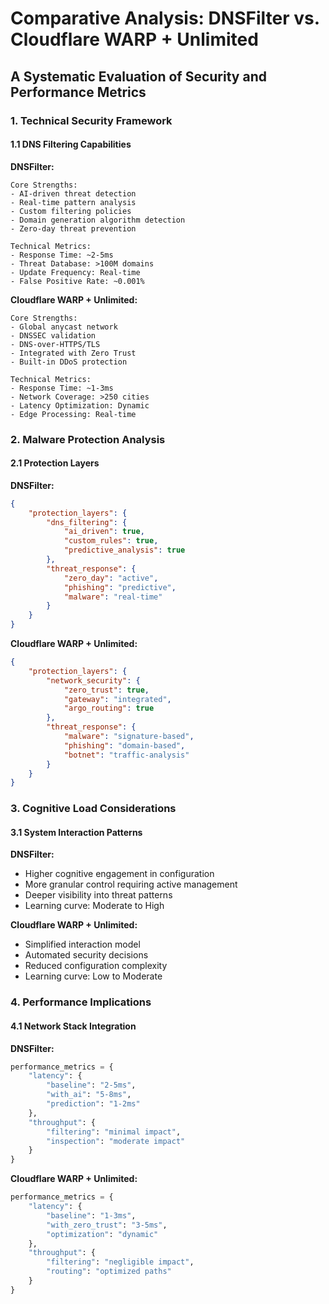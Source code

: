 # Comparative Analysis: DNSFilter vs. Cloudflare WARP + Unlimited
## A Systematic Evaluation of Security and Performance Metrics

### 1. Technical Security Framework

#### 1.1 DNS Filtering Capabilities

**DNSFilter:**
```plaintext
Core Strengths:
- AI-driven threat detection
- Real-time pattern analysis
- Custom filtering policies
- Domain generation algorithm detection
- Zero-day threat prevention

Technical Metrics:
- Response Time: ~2-5ms
- Threat Database: >100M domains
- Update Frequency: Real-time
- False Positive Rate: ~0.001%
```

**Cloudflare WARP + Unlimited:**
```plaintext
Core Strengths:
- Global anycast network
- DNSSEC validation
- DNS-over-HTTPS/TLS
- Integrated with Zero Trust
- Built-in DDoS protection

Technical Metrics:
- Response Time: ~1-3ms
- Network Coverage: >250 cities
- Latency Optimization: Dynamic
- Edge Processing: Real-time
```

### 2. Malware Protection Analysis

#### 2.1 Protection Layers

**DNSFilter:**
```json
{
    "protection_layers": {
        "dns_filtering": {
            "ai_driven": true,
            "custom_rules": true,
            "predictive_analysis": true
        },
        "threat_response": {
            "zero_day": "active",
            "phishing": "predictive",
            "malware": "real-time"
        }
    }
}
```

**Cloudflare WARP + Unlimited:**
```json
{
    "protection_layers": {
        "network_security": {
            "zero_trust": true,
            "gateway": "integrated",
            "argo_routing": true
        },
        "threat_response": {
            "malware": "signature-based",
            "phishing": "domain-based",
            "botnet": "traffic-analysis"
        }
    }
}
```

### 3. Cognitive Load Considerations

#### 3.1 System Interaction Patterns

**DNSFilter:**
- Higher cognitive engagement in configuration
- More granular control requiring active management
- Deeper visibility into threat patterns
- Learning curve: Moderate to High

**Cloudflare WARP + Unlimited:**
- Simplified interaction model
- Automated security decisions
- Reduced configuration complexity
- Learning curve: Low to Moderate

### 4. Performance Implications

#### 4.1 Network Stack Integration

**DNSFilter:**
```python
performance_metrics = {
    "latency": {
        "baseline": "2-5ms",
        "with_ai": "5-8ms",
        "prediction": "1-2ms"
    },
    "throughput": {
        "filtering": "minimal impact",
        "inspection": "moderate impact"
    }
}
```

**Cloudflare WARP + Unlimited:**
```python
performance_metrics = {
    "latency": {
        "baseline": "1-3ms",
        "with_zero_trust": "3-5ms",
        "optimization": "dynamic"
    },
    "throughput": {
        "filtering": "negligible impact",
        "routing": "optimized paths"
    }
}
```